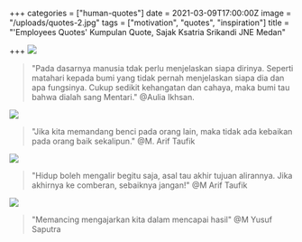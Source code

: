 +++
categories = ["human-quotes"]
date = 2021-03-09T17:00:00Z
image = "/uploads/quotes-2.jpg"
tags = ["motivation", "quotes", "inspiration"]
title = "'Employees Quotes' Kumpulan Quote, Sajak Ksatria Srikandi JNE Medan"

+++
![](/uploads/_pada-dasarnya-manusia-tidak-perlu-menjelaskan-siapa-dirinya-seperti-matahari-kepada-bumi-yg-tidak-pernah-menjelaskan-siapa-dia-dan-apa-fungsinya-cukup-memberi-sedikit-kehangatan-dan-cahaya-maka-bumi-tau-bahwa-dia-3.jpg)

> "Pada dasarnya manusia tdak perlu menjelaskan siapa dirinya. Seperti matahari kepada bumi yang tidak pernah menjelaskan siapa dia dan apa fungsinya. Cukup sedikit kehangatan dan cahaya, maka bumi tau bahwa dialah sang Mentari." @Aulia Ikhsan.

![](/uploads/presentation1.jpg)

> "Jika kita memandang benci pada orang lain, maka tidak ada kebaikan pada orang baik sekalipun." @M. Arif Taufik 

![](/uploads/presentation2.jpg)

> "Hidup boleh mengalir begitu saja, asal tau akhir tujuan alirannya. Jika akhirnya ke comberan, sebaiknya jangan!" @M Arif Taufik 

![](/uploads/presentation4.jpg)

> "Memancing mengajarkan kita dalam mencapai hasil" @M Yusuf Saputra